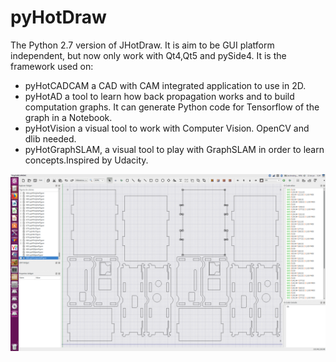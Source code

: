 # pyHotDraw
The Python 2.7 version of JHotDraw.
It is aim to be GUI platform independent, but now only work with Qt4,Qt5 and pySide4.
It is the framework used on:
* pyHotCADCAM a CAD with CAM integrated application to use in 2D.
* pyHotAD a tool to learn how back propagation works and to build computation graphs. It can generate Python code for Tensorflow of the graph in a Notebook.
* pyHotVision a visual tool to work with Computer Vision. OpenCV and dlib needed.
* pyHotGraphSLAM, a visual tool to play with GraphSLAM in order to learn concepts.Inspired by Udacity.

![Screenshot](TinyCADCAMCNC.png)
